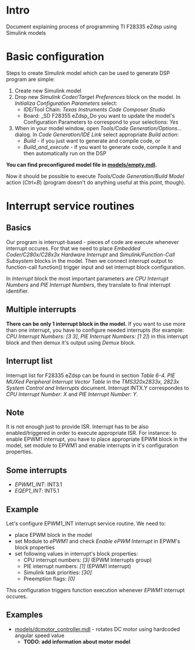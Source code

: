 Intro
====================

Document explaining process of programming TI F28335 eZdsp using Simulink models




Basic configuration
===================

Steps to create Simulink model which can be used to generate DSP program are simple:

1. Create new Simulink model
1. Drop new _Simulink Coder/Target Preferences_ block on the model. In _Initializa Configuration Parameters_ select:
	* IDE/Tool Chain: _Texas Instruments Code Composer Studio_
	* Board: _SD F28355 eZdsp_Do you want to update the model's Configuration Parameters to correspond to your selections: _Yes_
1. When in your model window, open _Tools/Code Generation/Options..._ dialog. In _Code Generation/IDE Link_ select appropriate _Build action_:
	* _Build_ - if you just want to generate and compile code, or
	* _Build_and_execute_ - if you want to generate code, compile it and then automatically run on the DSP

**You can find preconfigured model file in [models/empty.mdl](models/empty.mdl).**

Now it should be possible to execute _Tools/Code Generation/Build Model_ action (_Ctrl+B_) (program doesn't do anything useful at this point, though).

Interrupt service routines
==========================

Basics
------

Our program is interrupt-based - pieces of code are execute whenever interrupt occures. For that we need to place _Embedded Coder/C280x/C28x3x Hardware Interrupt_ and _Simulink/Function-Call Subsystem_ blocks in the model. Then we connect interrupt output to function-call function() trigger input and set interrupt block configuration.

In _Interrupt_ block the most important parameters are _CPU Interrupt Numbers_ and _PIE Interrupt Numbers_, they translate to final interrupt identifier.

Multiple interrupts
-------------------

**There can be only 1 interrupt block in the model.** If you want to use more than one interrupt, you have to configure needed interrupts (for example: _CPU Interrupt Numbers: [3 3]_, _PIE Interrupt Numbers: [1 2]_) in this interrupt block and then demux it's output using _Demux_ block.


Interrupt list
--------------

Interrupt list for F28335 eZdsp can be found in section _Table 6-4. PIE MUXed Peripheral Interrupt Vector Table_ in the _TMS320x2833x, 2823x System Control and Interrupts_ document. Interrupt INTX.Y correspondes to _CPU Interrupt Number: X_ and _PIE Interrupt Number: Y_.

Note
-------

It is not enough just to provide ISR. Interrupt has to be also enabled/triggered in order to execute appropriate ISR. For instance: to enable EPWM1 interrupt, you have to place appropriate EPWM block in the model, set module to EPWM1 and enable interrupts in it's configuration properties.

Some interrupts
---------------

* _EPWM1_INT_: INT3.1
* _EQEP1_INT_: INT5.1

Example
-------

Let's configure EPWM1_INT interrupt service routine. We need to:

* place EPWM block in the model
* set Module to _ePWM1_ and check _Enable ePWM Interrupt_ in EPWM's block properties
* set following values in interrupt's block properties:
	* CPU interrupt numbers: _[3]_ (EPWM Interrupts group)
	* PIE interrupt numbers: _[1]_ (EPWM1 interrupt)
	* Simulink task priorities: _[30]_
	* Preemption flags: _[0]_

This configuration triggers function execution whenever _EPWM1_ interrupt occures.


Examples
--------

* [models/dcmotor_controller.mdl](models/dcmotor_controller.mdl) - rotates DC motor using hardcoded angular speed value
	* **TODO: add information about motor model**
